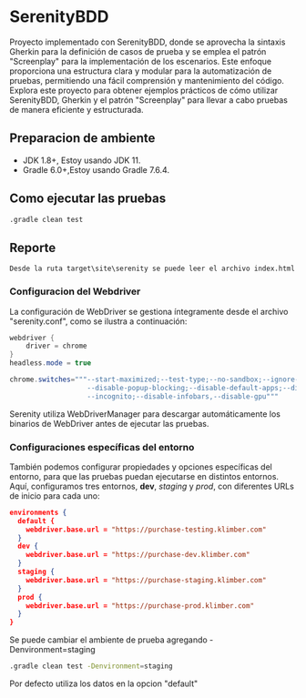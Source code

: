 # SerenityBDD

Proyecto implementado con SerenityBDD, donde se aprovecha la sintaxis Gherkin para la definición de casos de prueba y se emplea el patrón "Screenplay" para la implementación de los escenarios. Este enfoque proporciona una estructura clara y modular para la automatización de pruebas, permitiendo una fácil comprensión y mantenimiento del código. Explora este proyecto para obtener ejemplos prácticos de cómo utilizar SerenityBDD, Gherkin y el patrón "Screenplay" para llevar a cabo pruebas de manera eficiente y estructurada.


## Preparacion de ambiente

- JDK 1.8+, Estoy usando JDK 11.
- Gradle 6.0+,Estoy usando Gradle 7.6.4.

## Como ejecutar las pruebas

```bash
.gradle clean test

```
## Reporte
    Desde la ruta target\site\serenity se puede leer el archivo index.html


### Configuracion del Webdriver 
La configuración de WebDriver se gestiona íntegramente desde el archivo "serenity.conf", como se ilustra a continuación:
```java
webdriver {
    driver = chrome
}
headless.mode = true

chrome.switches="""--start-maximized;--test-type;--no-sandbox;--ignore-certificate-errors;
                   --disable-popup-blocking;--disable-default-apps;--disable-extensions-file-access-check;
                   --incognito;--disable-infobars,--disable-gpu"""

```

Serenity utiliza WebDriverManager para descargar automáticamente los binarios de WebDriver antes de ejecutar las pruebas.

### Configuraciones específicas del entorno
También podemos configurar propiedades y opciones específicas del entorno, para que las pruebas puedan ejecutarse en distintos entornos. Aquí, configuramos tres entornos, __dev__, _staging_ y _prod_, con diferentes URLs de inicio para cada uno:

```json
environments {
  default {
    webdriver.base.url = "https://purchase-testing.klimber.com"
  }
  dev {
    webdriver.base.url = "https://purchase-dev.klimber.com"
  }
  staging {
    webdriver.base.url = "https://purchase-staging.klimber.com"
  }
  prod {
    webdriver.base.url = "https://purchase-prod.klimber.com"
  }
}
```
Se puede cambiar el ambiente de prueba agregando -Denvironment=staging
```bash
.gradle clean test -Denvironment=staging
```
Por defecto utiliza los datos en la opcion "default"
